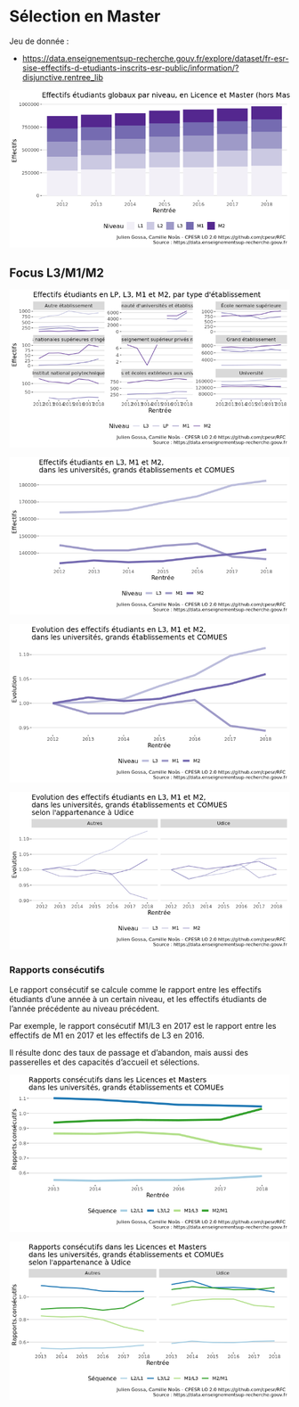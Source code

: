 Sélection en Master
================

Jeu de donnée
    :

  - <https://data.enseignementsup-recherche.gouv.fr/explore/dataset/fr-esr-sise-effectifs-d-etudiants-inscrits-esr-public/information/?disjunctive.rentree_lib>

![](SelectionMaster_files/figure-gfm/global-1.png)<!-- -->

## Focus L3/M1/M2

![](SelectionMaster_files/figure-gfm/L3LPM-1.png)<!-- -->

![](SelectionMaster_files/figure-gfm/L3M.univ-1.png)<!-- -->

![](SelectionMaster_files/figure-gfm/L3M.univ.evol-1.png)<!-- -->

![](SelectionMaster_files/figure-gfm/data.L3M.etiquettes-1.png)<!-- -->

### Rapports consécutifs

Le rapport consécutif se calcule comme le rapport entre les effectifs
étudiants d’une année à un certain niveau, et les effectifs étudiants
de l’année précédente au niveau précédent.

Par exemple, le rapport consécutif M1/L3 en 2017 est le rapport entre
les effectifs de M1 en 2017 et les effectifs de L3 en 2016.

Il résulte donc des taux de passage et d’abandon, mais aussi des
passerelles et des capacités d’accueil et
sélections.

![](SelectionMaster_files/figure-gfm/Rapports.consecutifs-1.png)<!-- -->

![](SelectionMaster_files/figure-gfm/Rapports.consecutifs.udice-1.png)<!-- -->
